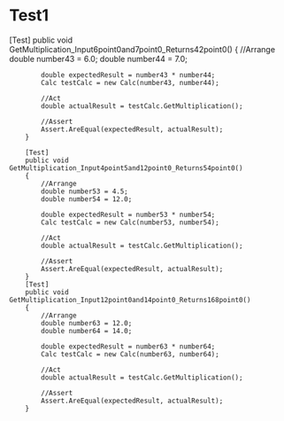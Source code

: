 # Test1

 [Test]
        public void GetMultiplication_Input6point0and7point0_Returns42point0()
        {
            //Arrange
            double number43 = 6.0;
            double number44 = 7.0;

            double expectedResult = number43 * number44;
            Calc testCalc = new Calc(number43, number44);

            //Act
            double actualResult = testCalc.GetMultiplication();

            //Assert
            Assert.AreEqual(expectedResult, actualResult);
        }

        [Test]
        public void GetMultiplication_Input4point5and12point0_Returns54point0()
        {
            //Arrange
            double number53 = 4.5;
            double number54 = 12.0;

            double expectedResult = number53 * number54;
            Calc testCalc = new Calc(number53, number54);

            //Act
            double actualResult = testCalc.GetMultiplication();

            //Assert
            Assert.AreEqual(expectedResult, actualResult);
        }
        [Test]
        public void GetMultiplication_Input12point0and14point0_Returns168point0()
        {
            //Arrange
            double number63 = 12.0;
            double number64 = 14.0;

            double expectedResult = number63 * number64;
            Calc testCalc = new Calc(number63, number64);

            //Act
            double actualResult = testCalc.GetMultiplication();

            //Assert
            Assert.AreEqual(expectedResult, actualResult);
        }
